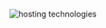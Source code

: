 
![hosting technologies](https://user-images.githubusercontent.com/53848859/87624202-c2e96280-c744-11ea-93f3-43625d018f2d.png)
